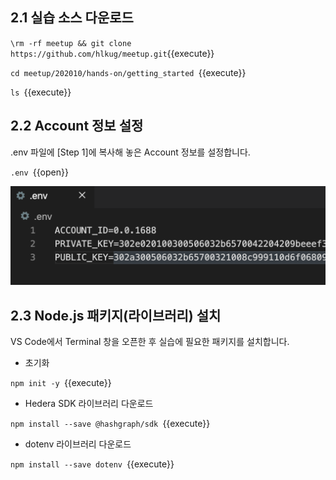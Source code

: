 ## 2.1 실습 소스 다운로드

`\rm -rf meetup && git clone https://github.com/hlkug/meetup.git`{{execute}}

`cd meetup/202010/hands-on/getting_started `{{execute}}

`ls `{{execute}}

## 2.2 Account 정보 설정

.env 파일에 [Step 1]에 복사해 놓은 Account 정보를 설정합니다.

`.env `{{open}}

![1](https://github.com/yunhochung/katacoda-scenarios/raw/master/getting-started-with-hashgraph/images/5.png)

## 2.3 Node.js 패키지(라이브러리) 설치

VS Code에서 Terminal 창을 오픈한 후 실습에 필요한 패키지를 설치합니다.

* 초기화

`npm init -y `{{execute}}

* Hedera SDK 라이브러리 다운로드

`npm install --save @hashgraph/sdk `{{execute}}

* dotenv 라이브러리 다운로드

`npm install --save dotenv `{{execute}}